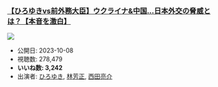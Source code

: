### [【ひろゆきvs前外務大臣】ウクライナ&中国…日本外交の脅威とは？【本音を激白】](https://www.youtube.com/watch?v=7-L8clG11M8)
[![](https://img.youtube.com/vi/7-L8clG11M8/sddefault.jpg)](https://www.youtube.com/watch?v=7-L8clG11M8)
-   公開日: 2023-10-08
-   視聴数: 278,479
-   **いいね数: 3,242**
-   出演者: [ひろゆき](/rehacq_fan/people/ひろゆき "wikilink"), [林芳正](/rehacq_fan/people/林芳正 "wikilink"), [西田亮介](/rehacq_fan/people/西田亮介 "wikilink")

